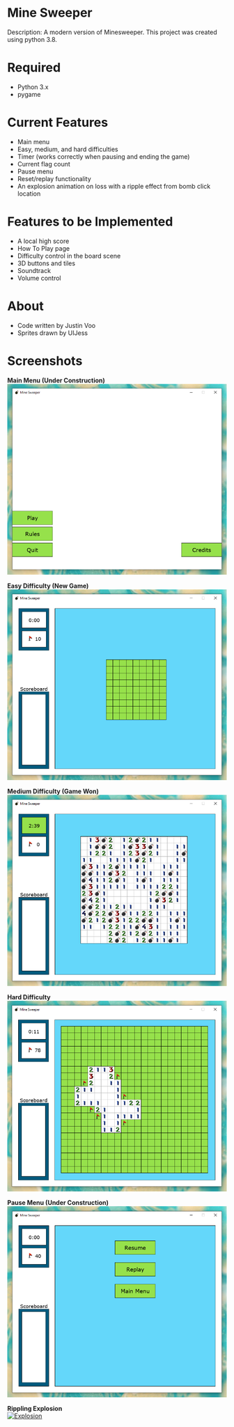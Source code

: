 # Mine Sweeper
Description: A modern version of Minesweeper. This project was created using python 3.8.

# Required
- Python 3.x
- pygame

# Current Features
- Main menu
- Easy, medium, and hard difficulties
- Timer (works correctly when pausing and ending the game) 
- Current flag count
- Pause menu
- Reset/replay functionality
- An explosion animation on loss with a ripple effect from bomb click location

# Features to be Implemented
- A local high score
- How To Play page
- Difficulty control in the board scene
- 3D buttons and tiles
- Soundtrack
- Volume control

# About
- Code written by Justin Voo
- Sprites drawn by UIJess

# Screenshots
<b>Main Menu (Under Construction)</b><br>
![Image of main menu](https://github.com/Voozio/Images/blob/master/Mine%20Sweeper/main_menu.png?raw=true)

<b>Easy Difficulty (New Game)</b><br>
![Image of easy board](https://github.com/Voozio/Images/blob/master/Mine%20Sweeper/easy.png?raw=true)

<b>Medium Difficulty (Game Won)</b><br>
![Image of medium board](https://github.com/Voozio/Images/blob/master/Mine%20Sweeper/medium.png?raw=true)

<b>Hard Difficulty</b><br>
![Image of hard board](https://github.com/Voozio/Images/blob/master/Mine%20Sweeper/hard.png?raw=true)

<b>Pause Menu (Under Construction)</b><br>
![Image of pause menu](https://github.com/Voozio/Images/blob/master/Mine%20Sweeper/paused.png?raw=true)

<b>Rippling Explosion</b><br>
[![Explosion](https://res.cloudinary.com/marcomontalbano/image/upload/v1585713430/video_to_markdown/images/google-drive--17tiByvP_ao0SMw56SoC5lNpbBKvhL5GJ-c05b58ac6eb4c4700831b2b3070cd403.jpg)](https://drive.google.com/file/d/17tiByvP_ao0SMw56SoC5lNpbBKvhL5GJ/view?usp=sharing "Explosion")
